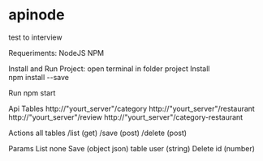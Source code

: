 # apinode
test to interview

Requeriments:
NodeJS
NPM

Install and Run Project:
open terminal in folder project
Install  
  npm install --save
  
Run 
  npm start
 
Api
  Tables
    http://"yourt_server"/category
    http://"yourt_server"/restaurant
    http://"yourt_server"/review
    http://"yourt_server"/category-restaurant
  
  Actions all tables
    /list (get)
    /save (post)
    /delete (post)
  
  Params
    List
      none
    Save
      (object json) table
      user (string)
    Delete
      id (number)
      

